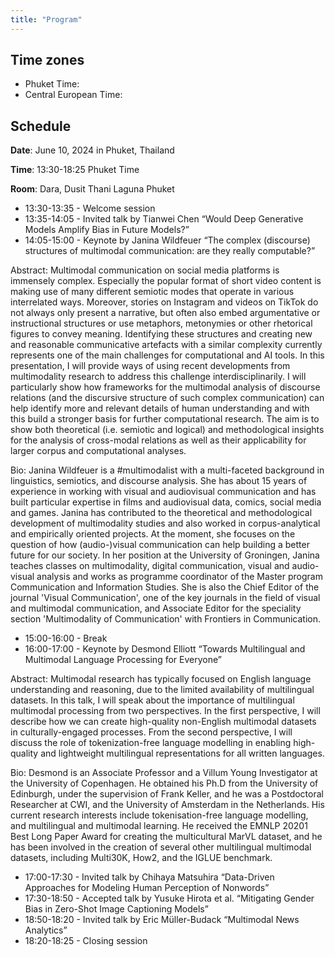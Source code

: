 ```yaml
---
title: "Program"
---
```


## Time zones

- Phuket Time: <span id="phuket-time"></span>
- Central European Time: <span id="berlin-time"></span>

<script>
function updateTime() {
  var now = new Date();

  // Berlin time
  var berlinTime = new Intl.DateTimeFormat('en-GB', { 
    timeZone: 'Europe/Berlin', 
    hour: '2-digit', 
    minute: '2-digit', 
    second: '2-digit' 
  }).format(now);

  // Phuket time
  var phuketTime = new Intl.DateTimeFormat('en-GB', { 
    timeZone: 'Asia/Bangkok', 
    hour: '2-digit', 
    minute: '2-digit', 
    second: '2-digit' 
  }).format(now);

  // Update the HTML content
  document.getElementById('berlin-time').textContent = berlinTime;
  document.getElementById('phuket-time').textContent = phuketTime;
}

// Update time immediately and then every second
updateTime();
setInterval(updateTime, 1000);
</script>

## Schedule

**Date**: June 10, 2024 in Phuket, Thailand

**Time**: 13:30-18:25 Phuket Time

**Room**: Dara, Dusit Thani Laguna Phuket

- 13:30-13:35 - Welcome session
- 13:35-14:05 - Invited talk by Tianwei Chen “Would Deep Generative Models Amplify Bias in Future Models?”
- 14:05-15:00 - Keynote by Janina Wildfeuer “The complex (discourse) structures of multimodal communication: are they really computable?”

Abstract: Multimodal communication on social media platforms is immensely complex. Especially the popular format of short video content is making use of many different semiotic modes that operate in various interrelated ways. Moreover, stories on Instagram and videos on TikTok do not always only present a narrative, but often also embed argumentative or instructional structures or use metaphors, metonymies or other rhetorical figures to convey meaning. Identifying these structures and creating new and reasonable communicative artefacts with a similar complexity currently represents one of the main challenges for computational and AI tools. 
In this presentation, I will provide ways of using recent developments from multimodality research to address this challenge interdisciplinarily. I will particularly show how frameworks for the multimodal analysis of discourse relations (and the discursive structure of such complex communication) can help identify more and relevant details of human understanding and with this build a stronger basis for further computational research. The aim is to show both theoretical (i.e. semiotic and logical) and methodological insights for the analysis of cross-modal relations as well as their applicability for larger corpus and computational analyses. 

Bio: Janina Wildfeuer is a #multimodalist with a multi-faceted background in linguistics, semiotics, and discourse analysis. She has about 15 years of experience in working with visual and audiovisual communication and has built particular expertise in films and audiovisual data, comics, social media and games. Janina has contributed to the theoretical and methodological development of multimodality studies and also worked in corpus-analytical and empirically oriented projects. At the moment, she focuses on the question of how (audio-)visual communication can help building a better future for our society. In her position at the University of Groningen, Janina teaches classes on multimodality, digital communication, visual and audio-visual analysis and works as programme coordinator of the Master program Communication and Information Studies. She is also the Chief Editor of the journal 'Visual Communication', one of the key journals in the field of visual and multimodal communication, and Associate Editor for the speciality section 'Multimodality of Communication' with Frontiers in Communication.

- 15:00-16:00 - Break
- 16:00-17:00 - Keynote by Desmond Elliott “Towards Multilingual and Multimodal Language Processing for Everyone”

Abstract: Multimodal research has typically focused on English language understanding and reasoning, due to the limited availability of multilingual datasets. In this talk, I will speak about the importance of multilingual multimodal processing from two perspectives. In the first perspective, I will describe how we can create high-quality non-English multimodal datasets in culturally-engaged processes. From the second perspective, I will discuss the role of tokenization-free language modelling in enabling high-quality and lightweight multilingual representations for all written languages.

Bio: Desmond is an Associate Professor and a Villum Young Investigator at the University of Copenhagen. He obtained his Ph.D from the University of Edinburgh, under the supervision of Frank Keller, and he was a Postdoctoral Researcher at CWI, and the University of Amsterdam in the Netherlands. His current research interests include tokenisation-free language modelling, and multilingual and multimodal learning. He received the EMNLP 20201 Best Long Paper Award for creating the multicultural MarVL dataset, and he has been involved in the creation of several other multilingual multimodal datasets, including Multi30K, How2, and the IGLUE benchmark.

- 17:00-17:30 - Invited talk by Chihaya Matsuhira “Data-Driven Approaches for Modeling Human Perception of Nonwords”
- 17:30-18:50 - Accepted talk by Yusuke Hirota et al. “Mitigating Gender Bias in Zero-Shot Image Captioning Models”
- 18:50-18:20 - Invited talk by Eric Müller-Budack “Multimodal News Analytics”
- 18:20-18:25 - Closing session


